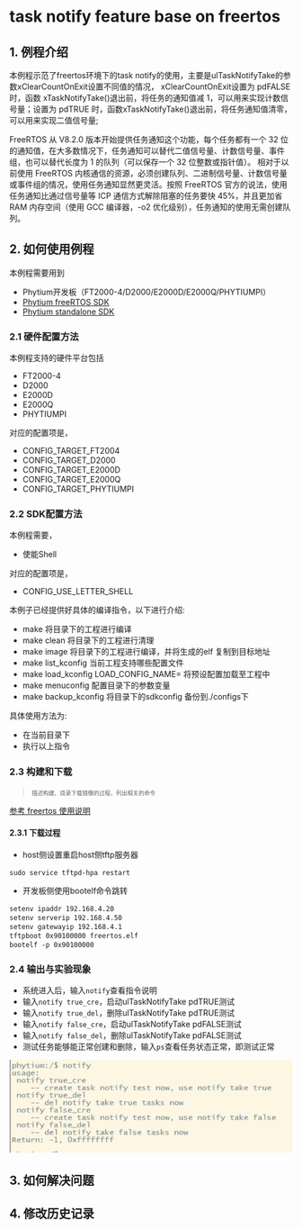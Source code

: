 # task notify feature base on freertos

## 1. 例程介绍

本例程示范了freertos环境下的task notify的使用，主要是ulTaskNotifyTake的参数xClearCountOnExit设置不同值的情况，
xClearCountOnExit设置为 pdFALSE 时，函数 xTaskNotifyTake()退出前，将任务的通知值减 1，可以用来实现计数信号量；设置为 pdTRUE 时，函数xTaskNotifyTake()退出前，将任务通知值清零，可以用来实现二值信号量;

FreeRTOS 从 V8.2.0 版本开始提供任务通知这个功能，每个任务都有一个 32 位的通知值，在大多数情况下，任务通知可以替代二值信号量、计数信号量、事件组，也可以替代长度为 1 的队列（可以保存一个 32 位整数或指针值）。
相对于以前使用 FreeRTOS 内核通信的资源，必须创建队列、二进制信号量、计数信号量或事件组的情况，使用任务通知显然更灵活。按照 FreeRTOS 官方的说法，使用任务通知比通过信号量等 ICP 通信方式解除阻塞的任务要快 45%，并且更加省 RAM 内存空间（使用 GCC 编译器，-o2 优化级别），任务通知的使用无需创建队列。


## 2. 如何使用例程

本例程需要用到
- Phytium开发板（FT2000-4/D2000/E2000D/E2000Q/PHYTIUMPI）
- [Phytium freeRTOS SDK](https://gitee.com/phytium_embedded/phytium-free-rtos-sdk)
- [Phytium standalone SDK](https://gitee.com/phytium_embedded/phytium-standalone-sdk)
### 2.1 硬件配置方法

本例程支持的硬件平台包括

- FT2000-4
- D2000
- E2000D
- E2000Q
- PHYTIUMPI

对应的配置项是，

- CONFIG_TARGET_FT2004
- CONFIG_TARGET_D2000
- CONFIG_TARGET_E2000D
- CONFIG_TARGET_E2000Q
- CONFIG_TARGET_PHYTIUMPI

### 2.2 SDK配置方法

本例程需要，

- 使能Shell

对应的配置项是，

- CONFIG_USE_LETTER_SHELL

本例子已经提供好具体的编译指令，以下进行介绍:
- make 将目录下的工程进行编译
- make clean  将目录下的工程进行清理
- make image   将目录下的工程进行编译，并将生成的elf 复制到目标地址
- make list_kconfig 当前工程支持哪些配置文件
- make load_kconfig LOAD_CONFIG_NAME=<kconfig configuration files>  将预设配置加载至工程中
- make menuconfig   配置目录下的参数变量
- make backup_kconfig 将目录下的sdkconfig 备份到./configs下

具体使用方法为:
- 在当前目录下
- 执行以上指令

### 2.3 构建和下载

><font size="1">描述构建、烧录下载镜像的过程，列出相关的命令</font><br />

[参考 freertos 使用说明](../../../docs/reference/usr/usage.md)

#### 2.3.1 下载过程

- host侧设置重启host侧tftp服务器
```
sudo service tftpd-hpa restart
```

- 开发板侧使用bootelf命令跳转
```
setenv ipaddr 192.168.4.20  
setenv serverip 192.168.4.50 
setenv gatewayip 192.168.4.1 
tftpboot 0x90100000 freertos.elf
bootelf -p 0x90100000
```

### 2.4 输出与实验现象

- 系统进入后，输入```notify```查看指令说明
- 输入```notify true_cre```，启动ulTaskNotifyTake pdTRUE测试
- 输入```notify true_del```，删除ulTaskNotifyTake pdTRUE测试
- 输入```notify false_cre```，启动ulTaskNotifyTake pdFALSE测试
- 输入```notify false_del```，删除ulTaskNotifyTake pdFALSE测试
- 测试任务能够能正常创建和删除，输入```ps```查看任务状态正常，即测试正常

![](./pic/task_notify.png)

## 3. 如何解决问题


## 4. 修改历史记录




